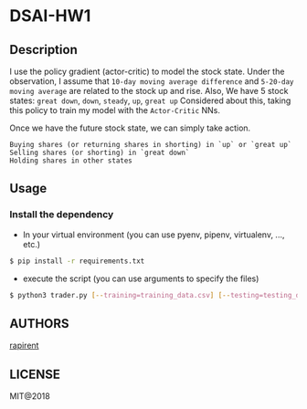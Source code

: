 # DSAI-HW1

## Description

I use the policy gradient (actor-critic) to model the stock state.
Under the observation, I assume that `10-day moving average difference` and `5-20-day moving average` are related to the stock up and rise.
Also, We have 5 stock states: `great down`, `down`, `steady`, `up`, `great up`
Considered about this, taking this policy to train my model with the `Actor-Critic` NNs.

Once we have the future stock state, we can simply take action.

```
Buying shares (or returning shares in shorting) in `up` or `great up`
Selling shares (or shorting) in `great down`
Holding shares in other states
```

## Usage

### Install the dependency

- In your virtual environment (you can use pyenv, pipenv, virtualenv, ..., etc.)

```sh
$ pip install -r requirements.txt
```

- execute the script (you can use arguments to specify the files)

```sh
$ python3 trader.py [--training=training_data.csv] [--testing=testing_data.csv] [--output=output.csv]
```

## AUTHORS

[rapirent](https://github.com/raprient)

## LICENSE
MIT@2018
